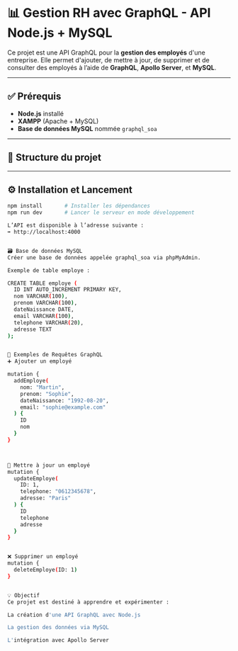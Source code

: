# 📊 Gestion RH avec GraphQL - API Node.js + MySQL

Ce projet est une API GraphQL pour la **gestion des employés** d'une entreprise. Elle permet d'ajouter, de mettre à jour, de supprimer et de consulter des employés à l’aide de **GraphQL**, **Apollo Server**, et **MySQL**.

---

## ✅ Prérequis

- **Node.js** installé
- **XAMPP** (Apache + MySQL)
- **Base de données MySQL** nommée `graphql_soa`

---

## 📁 Structure du projet


---

## ⚙️ Installation et Lancement

```bash
npm install       # Installer les dépendances
npm run dev       # Lancer le serveur en mode développement

L’API est disponible à l’adresse suivante :
➡️ http://localhost:4000


🗃️ Base de données MySQL
Créer une base de données appelée graphql_soa via phpMyAdmin.

Exemple de table employe :

CREATE TABLE employe (
  ID INT AUTO_INCREMENT PRIMARY KEY,
  nom VARCHAR(100),
  prenom VARCHAR(100),
  dateNaissance DATE,
  email VARCHAR(100),
  telephone VARCHAR(20),
  adresse TEXT
);


🔁 Exemples de Requêtes GraphQL
➕ Ajouter un employé

mutation {
  addEmploye(
    nom: "Martin",
    prenom: "Sophie",
    dateNaissance: "1992-08-20",
    email: "sophie@example.com"
  ) {
    ID
    nom
  }
}



🔄 Mettre à jour un employé
mutation {
  updateEmploye(
    ID: 1,
    telephone: "0612345678",
    adresse: "Paris"
  ) {
    ID
    telephone
    adresse
  }
}


❌ Supprimer un employé
mutation {
  deleteEmploye(ID: 1)
}


💡 Objectif
Ce projet est destiné à apprendre et expérimenter :

La création d'une API GraphQL avec Node.js

La gestion des données via MySQL

L'intégration avec Apollo Server












